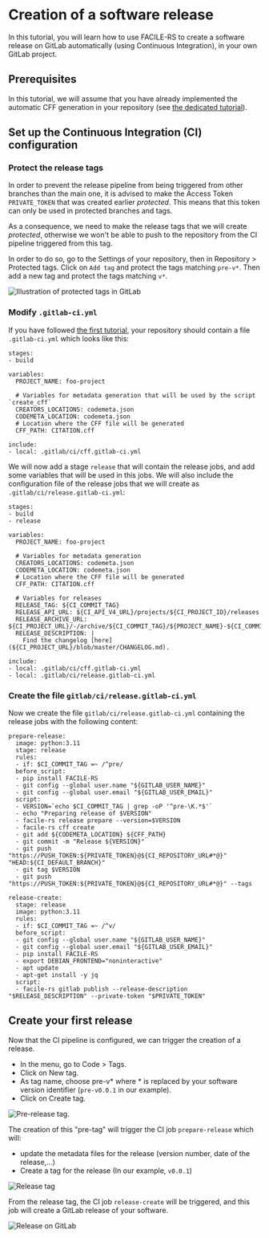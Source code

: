 # Creation of a software release

In this tutorial, you will learn how to use FACILE-RS to create a software release on GitLab automatically (using Continuous Integration), in your own GitLab project.

## Prerequisites

In this tutorial, we will assume that you have already implemented the automatic CFF generation in your repository (see [the dedicated tutorial](01_automatic_cff_generation.md)).

## Set up the Continuous Integration (CI) configuration

### Protect the release tags

In order to prevent the release pipeline from being triggered from other branches than the main one, it is advised to make the Access Token `PRIVATE_TOKEN` that was created earlier _protected_. This means that this token can only be used in protected branches and tags.

As a consequence, we need to make the release tags that we will create _protected_, otherwise we won't be able to push to the repository from the CI pipeline triggered from this tag.

In order to do so, go to the Settings of your repository, then in Repository > Protected tags. Click on `Add tag` and protect the tags matching `pre-v*`. Then add a new tag and protect the tags matching `v*`.

![Illustration of protected tags in GitLab](images/protected_tags.png)


### Modify `.gitlab-ci.yml`

If you have followed [the first tutorial](01_automatic_cff_generation.md), your repository should contain a file `.gitlab-ci.yml` which looks like this:
```
stages:
- build

variables:
  PROJECT_NAME: foo-project

  # Variables for metadata generation that will be used by the script `create_cff`
  CREATORS_LOCATIONS: codemeta.json
  CODEMETA_LOCATION: codemeta.json
  # Location where the CFF file will be generated
  CFF_PATH: CITATION.cff

include:
- local: .gitlab/ci/cff.gitlab-ci.yml
```

We will now add a stage `release` that will contain the release jobs, and add some variables that will be used in this jobs.
We will also include the configuration file of the release jobs that we will create as `.gitlab/ci/release.gitlab-ci.yml`:
```
stages:
- build
- release

variables:
  PROJECT_NAME: foo-project

  # Variables for metadata generation
  CREATORS_LOCATIONS: codemeta.json
  CODEMETA_LOCATION: codemeta.json
  # Location where the CFF file will be generated
  CFF_PATH: CITATION.cff

  # Variables for releases
  RELEASE_TAG: ${CI_COMMIT_TAG}
  RELEASE_API_URL: ${CI_API_V4_URL}/projects/${CI_PROJECT_ID}/releases
  RELEASE_ARCHIVE_URL: ${CI_PROJECT_URL}/-/archive/${CI_COMMIT_TAG}/${PROJECT_NAME}-${CI_COMMIT_TAG}.tar.gz
  RELEASE_DESCRIPTION: |
    Find the changelog [here](${CI_PROJECT_URL}/blob/master/CHANGELOG.md).

include:
- local: .gitlab/ci/cff.gitlab-ci.yml
- local: .gitlab/ci/release.gitlab-ci.yml
```

### Create the file `gitlab/ci/release.gitlab-ci.yml`

Now we create the file `gitlab/ci/release.gitlab-ci.yml` containing the release jobs with the following content:
```
prepare-release:
  image: python:3.11
  stage: release
  rules:
  - if: $CI_COMMIT_TAG =~ /^pre/
  before_script:
  - pip install FACILE-RS
  - git config --global user.name "${GITLAB_USER_NAME}"
  - git config --global user.email "${GITLAB_USER_EMAIL}"
  script:
  - VERSION=`echo $CI_COMMIT_TAG | grep -oP '^pre-\K.*$'`
  - echo "Preparing release of $VERSION"
  - facile-rs release prepare --version=$VERSION
  - facile-rs cff create
  - git add ${CODEMETA_LOCATION} ${CFF_PATH}
  - git commit -m "Release ${VERSION}"
  - git push "https://PUSH_TOKEN:${PRIVATE_TOKEN}@${CI_REPOSITORY_URL#*@}" "HEAD:${CI_DEFAULT_BRANCH}"
  - git tag $VERSION
  - git push "https://PUSH_TOKEN:${PRIVATE_TOKEN}@${CI_REPOSITORY_URL#*@}" --tags

release-create:
  stage: release
  image: python:3.11
  rules:
  - if: $CI_COMMIT_TAG =~ /^v/
  before_script:
  - git config --global user.name "${GITLAB_USER_NAME}"
  - git config --global user.email "${GITLAB_USER_EMAIL}"
  - pip install FACILE-RS
  - export DEBIAN_FRONTEND="noninteractive"
  - apt update
  - apt-get install -y jq
  script:
  - facile-rs gitlab publish --release-description "$RELEASE_DESCRIPTION" --private-token "$PRIVATE_TOKEN"
```

## Create your first release

Now that the CI pipeline is configured, we can trigger the creation of a release.

* In the menu, go to Code > Tags.
* Click on New tag.
* As tag name, choose pre-v* where * is replaced by your software version identifier (`pre-v0.0.1` in our example).
* Click on Create tag.

![Pre-release tag](images/pre-tag.png).

The creation of this "pre-tag" will trigger the CI job `prepare-release` which will:
- update the metadata files for the release (version number, date of the release,...)
- Create a tag for the release (In our example, `v0.0.1`)

![Release tag](images/tags.png)

From the release tag, the CI job `release-create` will be triggered, and this job will create a GitLab release of your software.

![Release on GitLab](images/gitlab-release.png)
